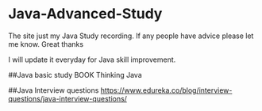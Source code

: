 # Java-Advanced-Study
The site just my Java Study recording. If any people have advice please let me know. Great thanks

I will update it everyday for Java skill improvement.

##Java basic study
BOOK Thinking Java

##Java Interview questions
https://www.edureka.co/blog/interview-questions/java-interview-questions/
